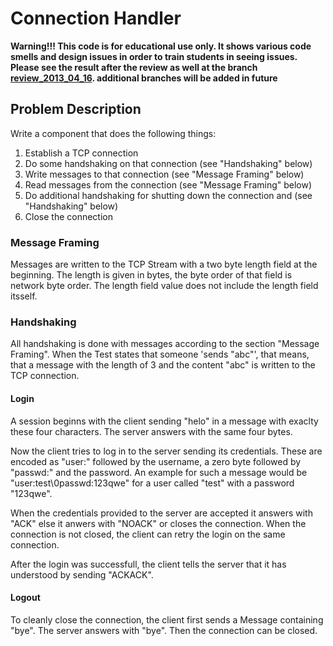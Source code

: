 Connection Handler
==================

**Warning!!! This code is for educational use only. It shows various code smells 
and design issues in order to train students in seeing issues. Please see the
result after the review as well at the branch 
[review_2013_04_16](https://github.com/cdonat/connection_handler_teaching/tree/review_2013_04_16).
additional branches will be added in future**


Problem Description
-------------------

Write a component that does the following things:

1. Establish a TCP connection
2. Do some handshaking on that connection (see "Handshaking" below)
3. Write messages to that connection (see "Message Framing" below)
4. Read messages from the connection (see "Message Framing" below)
5. Do additional handshaking for shutting down the connection and (see "Handshaking" below)
6. Close the connection


### Message Framing

Messages are written to the TCP Stream with a two byte length field at the 
beginning. The length is given in bytes, the byte order of that field is
network byte order. The length field value does not include the length field 
itsself.

### Handshaking

All handshaking is done with messages according to the section "Message 
Framing". When the Test states that someone 'sends "abc"', that means, that a
message with the length of 3 and the content "abc" is written to the TCP
connection.

#### Login

A session beginns with the client sending "helo" in a message with exaclty 
these four characters. The server answers with the same four bytes. 

Now the client tries to log in to the server sending its credentials. These
are encoded as "user:" followed by the username, a zero byte followed by 
"passwd:" and the password. An example for such a message would be 
"user:test\0passwd:123qwe" for a user called "test" with a password "123qwe".

When the credentials provided to the server are accepted it answers with 
"ACK" else it anwers with "NOACK" or closes the connection. When the 
connection is not closed, the client can retry the login on the same 
connection.

After the login was successfull, the client tells the server that it has 
understood by sending "ACKACK".


#### Logout

To cleanly close the connection, the client first sends a Message containing 
"bye". The server answers with "bye". Then the connection can be closed.

